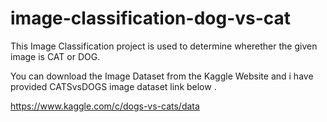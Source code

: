 # image-classification-dog-vs-cat

This Image Classification project is used to determine wherether the given image is CAT or DOG.

You can download the Image Dataset from the Kaggle Website and i have provided CATSvsDOGS image dataset link below .

https://www.kaggle.com/c/dogs-vs-cats/data

